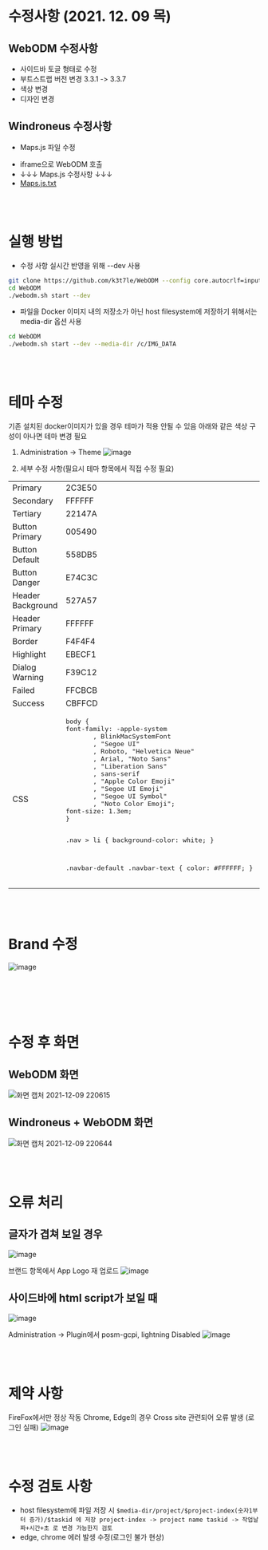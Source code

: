 # 수정사항 (2021. 12. 09 목)

## WebODM 수정사항
* 사이드바 토글 형태로 수정
* 부트스트랩 버전 변경 3.3.1 -> 3.3.7
* 색상 변경
* 디자인 변경

## Windroneus 수정사항
* Maps.js 파일 수정
- iframe으로 WebODM 호출
- ↓↓↓ Maps.js 수정사항 ↓↓↓
- [Maps.js.txt](https://github.com/k3t7le/WebODM/files/7685358/Maps.js.txt)


<br><br>
# 실행 방법
* 수정 사항 실시간 반영을 위해 --dev 사용

```bash
git clone https://github.com/k3t7le/WebODM --config core.autocrlf=input --depth 1
cd WebODM
./webodm.sh start --dev
```

* 파일을 Docker 이미지 내의 저장소가 아닌 host filesystem에 저장하기 위해서는 media-dir 옵션 사용

```bash
cd WebODM
./webodm.sh start --dev --media-dir /c/IMG_DATA
```

<br><br>
# 테마 수정
기존 설치된 docker이미지가 있을 경우 테마가 적용 안될 수 있음 
아래와 같은 색상 구성이 아나면 테마 변경 필요

1. Administration -> Theme
![image](https://user-images.githubusercontent.com/61860152/145421175-6ba91bb3-2bb4-4f2d-a9df-86bc56edbc99.png)

2. 세부 수정 사항(필요시 테마 항목에서 직접 수정 필요)
<table>
<tr><td>Primary</td> <td>2C3E50</td></tr>
<tr><td>Secondary</td> <td>FFFFFF</td></tr>
<tr><td>Tertiary</td> <td>22147A</td></tr>
<tr><td>Button Primary</td> <td>005490</td></tr>
<tr><td>Button Default</td> <td>558DB5</td></tr>
<tr><td>Button Danger</td> <td>E74C3C</td></tr>
<tr><td>Header Background</td> <td>527A57</td></tr>
<tr><td>Header Primary</td> <td>FFFFFF</td></tr>
<tr><td>Border</td> <td>F4F4F4</td></tr>
<tr><td>Highlight</td> <td>EBECF1</td></tr>
<tr><td>Dialog Warning</td> <td>F39C12</td></tr>
<tr><td>Failed</td> <td>FFCBCB</td></tr>
<tr><td>Success</td> <td>CBFFCD</td></tr>
<tr><td>CSS</td> 
<td>
<pre>
body {
font-family: -apple-system
       , BlinkMacSystemFont
       , "Segoe UI"
       , Roboto, "Helvetica Neue"
       , Arial, "Noto Sans"
       , "Liberation Sans"
       , sans-serif
       , "Apple Color Emoji"
       , "Segoe UI Emoji"
       , "Segoe UI Symbol"
       , "Noto Color Emoji";
font-size: 1.3em;
}

.nav > li {
background-color: white;
}

.navbar-default .navbar-text {
color: #FFFFFF;
}
</pre>
</td>
</tr>
</table>


<br><br>
# Brand 수정
![image](https://user-images.githubusercontent.com/61860152/145426680-2e740480-c424-4505-a726-7480c13ffde9.png)


<br><br><br><br>
# 수정 후 화면
## WebODM 화면
![화면 캡처 2021-12-09 220615](https://user-images.githubusercontent.com/61860152/145403072-3172df31-9f06-4371-9b65-4a8c20683bad.png)
## Windroneus + WebODM 화면
![화면 캡처 2021-12-09 220644](https://user-images.githubusercontent.com/61860152/145403337-8f2031c6-c8b6-4c8a-ba88-b04ed9245c45.png)

<br><br>
# 오류 처리
## 글자가 겹쳐 보일 경우 
![image](https://user-images.githubusercontent.com/61860152/145431323-6d0732fa-b869-4b5a-b9c7-cf5a43333a6d.png)

브랜드 항목에서 App Logo 재 업로드
![image](https://user-images.githubusercontent.com/61860152/145431548-4f63c1d4-07fb-4a0e-b07f-24dd493db2af.png)

## 사이드바에 html script가 보일 때
![image](https://user-images.githubusercontent.com/61860152/145432190-611622ab-8f68-44c4-8af9-ba8e7cdab1e9.png)

Administration -> Plugin에서 posm-gcpi, lightning Disabled
![image](https://user-images.githubusercontent.com/61860152/145432406-0962dc26-8d0e-4c4a-9d2c-3dbaf32416ae.png)


<br><br>
# 제약 사항
FireFox에서만 정상 작동 Chrome, Edge의 경우 Cross site 관련되어 오류 발생 (로그인 실패)
![image](https://user-images.githubusercontent.com/61860152/145428216-5e282ce3-89ea-4967-986d-02a17a5aa62f.png)

<br><br>
# 수정 검토 사항
* host filesystem에 파일 저장 시 
`$media-dir/project/$project-index(숫자1부터 증가)/$taskid 에 저장
project-index -> project name
taskid -> 작업날짜+시간+초 로 변경 가능한지 검토`
* edge, chrome 에러 발생 수정(로그인 불가 현상)
